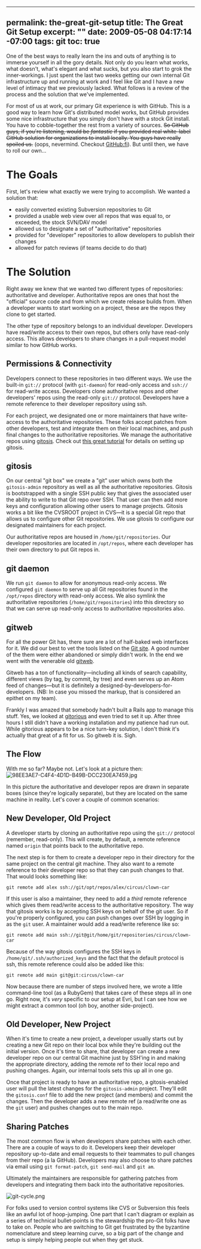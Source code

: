 ----- 
permalink: the-great-git-setup
title: The Great Git Setup
excerpt: ""
date: 2009-05-08 04:17:14 -07:00
tags: git
toc: true
-----
One of the best ways to really learn the ins and outs of anything is
to immerse yourself in all the gory details. Not only do you learn
what works, what doesn't, what's elegant and what sucks, but you also
start to grok the inner-workings. I just spent the last two weeks
getting our own internal Git infrastructure up and running at work and
I feel like Git and I have a new level of intimacy that we previously
lacked. What follows is a review of the process and the solution that
we've implemented.

For most of us at work, our primary Git experience is with
GitHub. This is a good way to learn how Git's distributed model works,
but GitHub provides some nice infrastructure that you simply don't
have with a stock Git install. You have to cobble-together the rest
from a variety of sources. <strike>So GitHub guys, if you're
listening, would be _fantastic_ if you provided real white-label
GitHub solution for organizations to install locally. You guys have
really spoiled us.</strike> (oops, nevermind. Checkout
[GitHub:fi](http://fi.github.com/tour.html)). But until then, we have
to roll our own&hellip;

# The Goals

First, let's review what exactly we were trying to accomplish. We
wanted a solution that: 
*  easily converted existing Subversion repositories to Git
*  provided a usable web view over all repos that was equal to, or
exceeded, the stock SVN/DAV model 
*  allowed us to designate a set of "authoritative" repositories
*  provided for "developer" repositories to allow developers to
publish their changes 
*  allowed for patch reviews (if teams decide to do that)


# The Solution

Right away we knew that we wanted two different types of repositories:
authoritative and developer. Authoritative repos are ones that host
the "official" source code and from which we create release builds
from. When a developer wants to start working on a project, these are
the repos they clone to get started. 

The other type of repository belongs to an individual
developer. Developers have read/write access to their own repos, but
others only have read-only access. This allows developers to share
changes in a pull-request model similar to how GitHub works. 

## Permissions & Connectivity

Developers connect to these repositories in two different ways. We use
the built-in `git://` protocol (with `git-daemon`) for read-only
access and `ssh://` for read-write access. Developers clone
authoritative repos and other developers' repos using the read-only
`git://` protocol. Developers have a remote reference to their
developer repository using ssh. 

For each project, we designated one or more maintainers that have
write-access to the authoritative repositories. These folks accept
patches from other developers, test and integrate them on their local
machines, and push final changes to the authoritative repositories. We
manage the authoritative repos using
[gitosis](http://eagain.net/gitweb/?p=gitosis.git). Check out [this
great
tutorial](http://scie.nti.st/2007/11/14/hosting-git-repositories-the-easy-and-secure-way)
for details on setting up gitosis. 

## gitosis

On our central "git box" we create a "git" user which owns both the
`gitosis-admin` repository as well as all the authoritative
repositories. Gitosis is bootstrapped  with a single SSH public key
that gives the associated user the ability to write to that Git repo
over SSH. That user can then add more keys and configuration allowing
other users to manage projects. Gitosis works a bit like the CVSROOT
project in CVS—it is a special Git repo that allows us to configure
other Git repositories. We use gitosis to configure our designated
maintainers for each project. 

Our authoritative repos are housed in `/home/git/repositories`. Our
developer repositories are located in `/opt/repos`, where each
developer has their own directory to put Git repos in. 

## git daemon

We run `git daemon` to allow for anonymous read-only access. We
configured `git daemon` to serve up all Git repositories found in the
`/opt/repos` directory with read-only access. We also symlink the
authoritative repositories (`/home/git/repositories`) into this
directory so that we can serve up read-only access to authoritative
repositories also. 

## gitweb

For all the power Git has, there sure are a lot of half-baked web
interfaces for it. We did our best to vet the tools listed on the [Git
site](http://git.or.cz/gitwiki/InterfacesFrontendsAndTools). A good
number of the them were either abandoned or simply didn't work. In the
end we went with the venerable old
[gitweb](http://git.or.cz/gitwiki/Gitweb). 

Gitweb has a ton of functionality&mdash;including all kinds of search
capability, different views (by tag, by commit, by tree) and even
serves up an Atom feed of changes&mdash;but it is definitely a <span
class="snarky-comment">designed-by-developers-for-developers</code>. (NB:
In case you missed the markup, that is considered an epithet on my
team).  

Frankly I was amazed that somebody hadn't built a Rails app to manage
this stuff. Yes, we  looked at
[gitorious](http://gitorious.org/projects/gitorious) and even tried to
set it up. After three hours I still didn't have a working
installation and my patience had run out. While gitorious appears to
be a nice turn-key solution, I don't think it's actually that great of
a fit for us. So gitweb it is. Sigh. 

## The Flow

With me so far? Maybe not. Let's look at a picture then:
![98EE3AE7-C4F4-4D1D-B49B-DCC230EA7459.jpg](/images/2009/05/98ee3ae7-c4f4-4d1d-b49b-dcc230ea7459.jpg)

In this picture the authoritative and developer repos are drawn in
separate boxes (since they're logically separate), but they are
located on the same machine in reality. Let's cover a couple of common
scenarios: 

## New Developer, Old Project

A developer starts by cloning an authoritative repo using the `git://`
protocol (remember, read-only). This will create, by default, a remote
reference named `origin` that points back to the authoritative repo. 

The next step is for them to create a developer repo in their
directory for the same project on the central git machine. They also
want to a remote reference to their developer repo so that they can
push changes to that. That would looks something like: 

    git remote add alex ssh://git/opt/repos/alex/circus/clown-car

If this user is also a maintainer, they need to add a _third_ remote
reference which gives them read/write access to the authoritative
repository. The way that gitosis works is by accepting SSH keys on
behalf of the git user. So if you're properly configured, you can push
changes over SSH by logging in as the `git` user. A maintainer would
add a read/write reference like so: 

    git remote add main ssh://git@git/home/git/repositories/circus/clown-car

Because of the way gitosis configures the SSH keys in
`/home/git/.ssh/authorized_keys` and the fact that the default
protocol is ssh, this remote reference could also be added like this: 

    git remote add main git@git:circus/clown-car

Now because there are number of steps involved here, we wrote a little
command-line tool (as a RubyGem) that takes care of these steps all in
one go. Right now, it's _very_ specific to our setup at Evri, but I
can see how we might extract a common tool (oh boy, another
side-project). 

## Old Developer, New Project

When it's time to create a new project, a developer usually starts out
by creating a new Git repo on their local box while they're building
out the initial version. Once it's time to share, that developer can
create a new developer repo on our central Git machine just by SSH'ing
in and making the appropriate directory, adding the remote ref to
their local repo and pushing changes. Again, our internal tools sets
this up all in one go.

Once that project is ready to have an authoritative repo, a
gitosis-enabled user will pull the latest changes for the
`gitosis-admin` project. They'll edit the `gitosis.conf` file to add
the new project (and members) and commit the changes. Then the
developer adds a new remote ref (a read/write one as the `git` user)
and pushes changes out to the main repo.

## Sharing Patches

The most common flow is when developers share patches with each
other. There are a couple of ways to do it. Developers keep their
developer repository up-to-date and email requests to their teammates
to pull changes from their repo (a la GitHub). Developers may also
choose to share patches via email using `git format-patch`, `git
send-mail` and `git am`.

Ultimately the maintainers are responsible for gathering patches from
developers and integrating them back into the authoritative
repositories. 

![git-cycle.png](/images/2009/05/git-cycle.png)

For folks used to version control systems like CVS or Subversion this
feels like an awful lot of hoop-jumping. One part that I can't diagram
or explain as a series of technical bullet-points is the stewardship
the pro-Git folks have to take on. People who are switching to Git get
frustrated by the byzantine nomenclature and steep learning curve, so
a big part of the change and setup is simply helping people out when
they get stuck.
